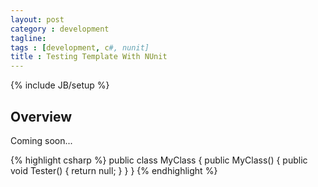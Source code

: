 ```yaml
---
layout: post
category : development
tagline: 
tags : [development, c#, nunit]
title : Testing Template With NUnit
---
```

{% include JB/setup %}

## Overview

Coming soon...


{% highlight csharp %}
public class MyClass
{
  public MyClass()
  {
      public void Tester() {
        return null;
      }
  }
}
{% endhighlight %}
